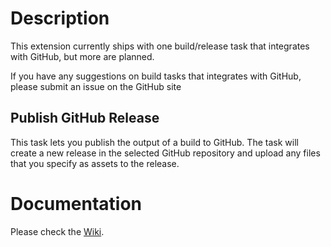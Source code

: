 # Description

This extension currently ships with one build/release task that integrates with GitHub, but more are planned.

If you have any suggestions on build tasks that integrates with GitHub, please submit an issue on the GitHub site

## Publish GitHub Release
This task lets you publish the output of a build to GitHub. The task will create a new release in the selected GitHub repository and upload any files that you specify as assets to the release.

# Documentation
Please check the [Wiki](https://github.com/jakobehn/vstsgithubtasks/wiki).